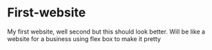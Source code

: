 # First-website
My first website, well second but this should look better. Will be like  a website for a business using flex box to make it pretty